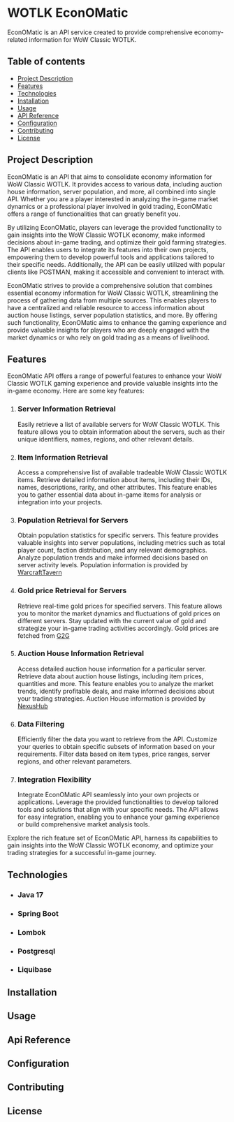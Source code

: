 # WOTLK EconOMatic

EconOMatic is an API service created to provide comprehensive economy-related information for WoW Classic WOTLK.

## Table of contents

* [Project Description](#project-description)
* [Features](#features)
* [Technologies](#technologies)
* [Installation](#installation)
* [Usage](#usage)
* [API Reference](#api-reference)
* [Configuration](#configuration)
* [Contributing](#contributing)
* [License](#license)

## Project Description

EconOMatic is an API that aims to consolidate economy information for WoW Classic WOTLK. It provides access to various
data, including auction house information, server population, and more, all combined into single API. Whether
you are a player interested in analyzing the in-game market dynamics or a professional player involved in gold trading,
EconOMatic offers a range of functionalities that can greatly benefit you.

By utilizing EconOMatic, players can leverage the provided functionality to gain insights into the WoW Classic WOTLK
economy, make informed decisions about in-game trading, and optimize their gold farming strategies. The API enables
users to integrate its features into their own projects, empowering them to develop powerful tools and applications
tailored to their specific needs. Additionally, the API can be easily utilized with popular clients like POSTMAN, making
it accessible and convenient to interact with.

EconOMatic strives to provide a comprehensive solution that combines essential economy information for WoW Classic
WOTLK, streamlining the process of gathering data from multiple sources. This enables players to have a centralized and
reliable resource to access information about auction house listings, server population statistics, and more. By
offering such functionality, EconOMatic aims to enhance the gaming experience and provide valuable insights for players
who are deeply engaged with the market dynamics or who rely on gold trading as a means of livelihood.


## Features

EconOMatic API offers a range of powerful features to enhance your WoW Classic WOTLK gaming experience and provide
valuable insights into the in-game economy. Here are some key features:

1. ### Server Information Retrieval
   Easily retrieve a list of available servers for WoW Classic WOTLK. This feature allows you to obtain information
   about
   the servers, such as their unique identifiers, names, regions, and other relevant details.

2. ### Item Information Retrieval
   Access a comprehensive list of available tradeable WoW Classic WOTLK items. Retrieve detailed information about
   items, including
   their IDs, names, descriptions, rarity, and other attributes. This feature enables you to gather essential data
   about
   in-game items for analysis or integration into your projects.

3. ### Population Retrieval for Servers
   Obtain population statistics for specific servers. This feature provides valuable insights into server populations,
   including metrics such as total player count, faction distribution, and any relevant demographics. Analyze population
   trends and make informed decisions based on server activity levels. Population information is provided by [WarcraftTavern](https://www.warcrafttavern.com/population/wotlk)

4. ### Gold price Retrieval for Servers
   Retrieve real-time gold prices for specified servers. This feature allows you to monitor the market dynamics and
   fluctuations of gold prices on different servers. Stay updated with the current value of gold and strategize your
   in-game trading activities accordingly. Gold prices are fetched from [G2G](https://www.g2g.com)

5. ### Auction House Information Retrieval
   Access detailed auction house information for a particular server. Retrieve data about auction house listings,
   including item prices, quantities and more. This feature enables you to analyze the market trends, identify
   profitable deals, and make informed decisions about your trading strategies. Auction House information is provided by [NexusHub](https://nexushub.co)

6. ### Data Filtering
   Efficiently filter the data you want to retrieve from the API. Customize your queries to obtain specific subsets of
   information based on your requirements. Filter data based on item types, price ranges, server regions, and other
   relevant parameters.

7. ### Integration Flexibility
   Integrate EconOMatic API seamlessly into your own projects or applications. Leverage the provided functionalities to
   develop tailored tools and solutions that align with your specific needs. The API allows for easy integration,
   enabling you to enhance your gaming experience or build comprehensive market analysis tools.

Explore the rich feature set of EconOMatic API, harness its capabilities to gain insights into the WoW Classic WOTLK
economy, and optimize your trading strategies for a successful in-game journey.

## Technologies
 * ### Java 17
 * ### Spring Boot
 * ### Lombok
 * ### Postgresql
 * ### Liquibase

## Installation

## Usage

## Api Reference

## Configuration

## Contributing

## License



